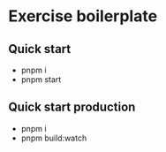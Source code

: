 # Exercise boilerplate

## Quick start

- pnpm i
- pnpm start

## Quick start production

- pnpm i
- pnpm build:watch
